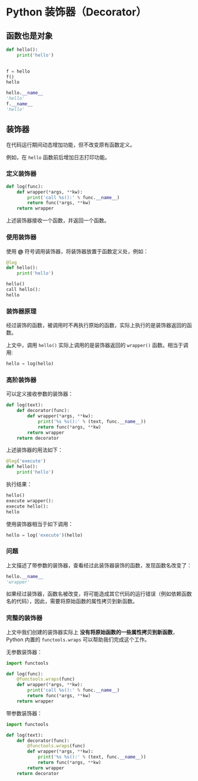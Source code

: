 # Python 装饰器（Decorator）
## 函数也是对象
```python
def hello():
    print('hello')

    
f = hello
f()
hello

hello.__name__
'hello'
f.__name__
'hello'
```

## 装饰器
在代码运行期间动态增加功能，但不改变原有函数定义。

例如，在 `hello` 函数前后增加日志打印功能。

### 定义装饰器
```python
def log(func):
    def wrapper(*args, **kw):
        print('call %s():' % func.__name__)
        return func(*args, **kw)
    return wrapper
```

上述装饰器接收一个函数，并返回一个函数。

### 使用装饰器
使用 **@** 符号调用装饰器，将装饰器放置于函数定义处，例如：
```python
@log
def hello():
    print('hello')

hello()
call hello():
hello
```

### 装饰器原理
经过装饰的函数，被调用时不再执行原始的函数，实际上执行的是装饰器返回的函数。

上文中，调用 `hello()` 实际上调用的是装饰器返回的 `wrapper()` 函数。相当于调用:
```python
hello = log(hello)
```

### 高阶装饰器
可以定义接收参数的装饰器：
```python
def log(text):
    def decorator(func):
        def wrapper(*args, **kw):
            print('%s %s():' % (text, func.__name__))
            return func(*args, **kw)
        return wrapper
    return decorator
```

上述装饰器的用法如下：
```python
@log('execute')
def hello():
	print('hello')
```

执行结果：
```python
hello()
execute wrapper():
execute hello():
hello
```

使用装饰器相当于如下调用：
```python
hello = log('execute')(hello)
```

### 问题
上文描述了带参数的装饰器，查看经过此装饰器装饰的函数，发现函数名改变了：

```python
hello.__name__
'wrapper'
```

如果经过装饰器，函数名被改变，将可能造成其它代码的运行错误（例如依赖函数名的代码），因此，需要将原始函数的属性拷贝到新函数。

### 完整的装饰器
上文中我们创建的装饰器实际上 **没有将原始函数的一些属性拷贝到新函数**，Python 内置的 `functools.wraps` 可以帮助我们完成这个工作。

无参数装饰器：
```python
import functools

def log(func):
    @functools.wraps(func)
    def wrapper(*args, **kw):
        print('call %s():' % func.__name__)
        return func(*args, **kw)
    return wrapper
```

带参数装饰器：
```python
import functools

def log(text):
    def decorator(func):
        @functools.wraps(func)
        def wrapper(*args, **kw):
            print('%s %s():' % (text, func.__name__))
            return func(*args, **kw)
        return wrapper
    return decorator
```

